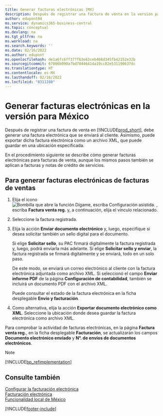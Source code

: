```yaml
---
title: Generar facturas electrónicas [MX]
description: Después de registrar una factura de venta en la versión para México, debe generar una factura electrónica que se enviará al cliente.
author: edupont04
ms.service: dynamics365-business-central
ms.topic: conceptual
ms.devlang: na
ms.tgt_pltfrm: na
ms.workload: na
ms.search.keywords: ''
ms.date: 02/16/2022
ms.author: edupont
ms.openlocfilehash: de1a6fc6ff377f63e63ceb468d345fb42152e32b
ms.sourcegitcommit: 67006b090a7bd70446414a19cc82e531190637dc
ms.translationtype: HT
ms.contentlocale: es-MX
ms.lasthandoff: 02/16/2022
ms.locfileid: "8311280"
---
```

# <a name="generate-electronic-invoices-in-the-mexican-version"></a>Generar facturas electrónicas en la versión para México

Después de registrar una factura de venta en [!INCLUDE[prod_short](../../includes/prod_short.md)], debe generar una factura electrónica que se enviará al cliente. Asimismo, puede exportar dicha factura electrónica como un archivo XML, que puede guardar en una ubicación especificada.  

En el procedimiento siguiente se describe cómo generar facturas electrónicas para facturas de venta, aunque los mismos pasos también se aplican a facturas y notas de crédito de servicios.  

## <a name="to-generate-electronic-invoices-for-sales-invoices"></a>Para generar facturas electrónicas de facturas de ventas  

1. Elija el icono ![Bombilla que abre la función Dígame, escriba Configuración asistida.](../../media/ui-search/search_small.png "Dígame qué desea hacer") , escriba **Factura venta reg.** y, a continuación, elija el vínculo relacionado.  
2. Seleccione la factura registrada.  
3. Elija la acción **Enviar documento electrónico** y, luego, especifique si desea solicitar también un sello digital para el documento.  

    Si elige **Solicitar sello**, su PAC firmará digitalmente la factura registrada y, luego, podrá enviarla más adelante. Si elige **Solicitar sello y enviar**, la factura registrada se firmará digitalmente y se enviará, todo en un solo paso.

    De este modo, se enviará un correo electrónico al cliente con la factura electrónica adjuntada como archivo XML. Si seleccionó el campo **Enviar informe PDF** de la página **Configuración de contabilidad**, también se incluirá un documento PDF con el archivo XML.  

    Puede consultar el estado de la factura electrónica en la ficha desplegable **Envío y facturación**.
4. Como alternativa, elija la acción **Exportar documento electrónico como XML**. Seleccione la ubicación donde desea guardar la factura electrónica como archivo XML.  

Para comprobar la actividad de facturas electrónicas, en la página **Factura venta reg.**, en la ficha desplegable **Facturación**, se actualizarán los campos **Documento electrónico enviado** y **N°. de envíos de documentos electrónicos**.  

> [!NOTE]  
> [!INCLUDE[bp_refimplementation](../../includes/bp_refimplementation.md)]  

## <a name="see-also"></a>Consulte también

[Configurar la facturación electrónica](how-to-set-up-electronic-invoicing.md)  
[Facturación electrónica](electronic-invoicing.md)  
[Funcionalidad local de México](mexico-local-functionality.md)  


[!INCLUDE[footer-include](../../includes/footer-banner.md)]